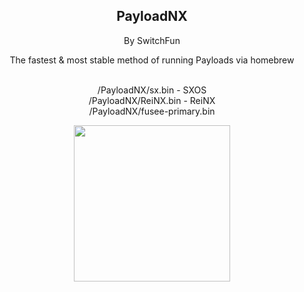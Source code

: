 <center>
  <h2>PayloadNX</h2>
  <p>By SwitchFun</p>
  <br\>
    <p>The fastest & most stable method of running Payloads via homebrew</p>
    <br\>
      <p>
    <br>
    /PayloadNX/sx.bin - SXOS 
        <br>
/PayloadNX/ReiNX.bin - ReiNX 
<br>
/PayloadNX/fusee-primary.bin 
</p>
      <img src="https://modparadise.com/payloadnx.jpg" height="250">
</center>
